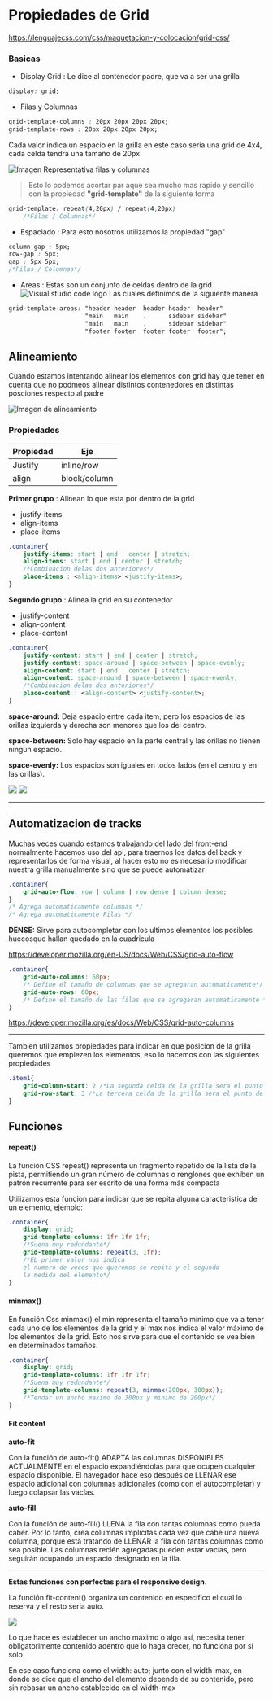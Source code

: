 # Propiedades de Grid

https://lenguajecss.com/css/maquetacion-y-colocacion/grid-css/

### Basicas

* Display Grid : Le dice al contenedor padre, que va a ser una grilla

```css
display: grid;
```

* Filas y Columnas

```css
grid-template-columns : 20px 20px 20px 20px;
grid-template-rows : 20px 20px 20px 20px;
```

Cada valor indica un espacio en la grilla en este caso seria una grid de 4x4, cada celda tendra una tamaño de 20px

![Imagen Representativa filas y columnas](https://static.platzi.com/media/user_upload/www.canva.com_design_DAEPC3ca3BQ_Dldv9zjYSIE0LBb-BzEQng_view_utm_content%3DDAEPC3ca3BQ%26utm_campaign%3Ddesignshare%26utm_medium%3Dlink%26utm_source%3Dsharebutton-8762400f-64f9-4b0f-af71-66a794857a4f.jpg)

> Esto lo podemos acortar par aque sea mucho mas rapido y sencillo con la propiedad **"grid-template"** de la siguiente forma

```css
grid-template: repeat(4,20px) / repeat(4,20px)
    /*Filas / Columnas*/
```

* Espaciado : Para esto nosotros utilizamos la propiedad "gap"

```css
column-gap : 5px;
row-gap : 5px;
gap : 5px 5px;
/*Filas / Columnas*/
```

* Areas : Estas son un conjunto de celdas dentro de la grid 
![Visual studio code logo](https://static.platzi.com/media/user_upload/www.canva.com_design_DAEPC3ca3BQ_Dldv9zjYSIE0LBb-BzEQng_view_utm_content%3DDAEPC3ca3BQ%26utm_campaign%3Ddesignshare%26utm_medium%3Dlink%26utm_source%3Dsharebutton%20%281%29-80d0810a-99e2-49d9-91c3-40034583f693.jpg)
Las cuales definimos de la siguiente manera

```css
grid-template-areas: "header header  header header  header"
                     "main   main    .      sidebar sidebar" 
                     "main   main    .      sidebar sidebar" 
                     "footer footer  footer footer  footer";
```

## Alineamiento

Cuando estamos intentando alinear los elementos con grid hay que tener en cuenta que no podmeos alinear distintos contenedores en distintas posciones respecto al padre 

![Imagen de alineamiento](https://static.platzi.com/media/user_upload/%C3%B1o-e69efa2d-7bcb-4339-a33d-8efb81c3c710.jpg)

### Propiedades

| Propiedad|Eje         | 
| ---------|------------|
| Justify  |inline/row  |
| align    |block/column|

**Primer grupo**
: Alinean lo que esta por dentro de la grid
* justify-items 
* align-items
* place-items

```css
.container{
    justify-items: start | end | center | stretch;
    align-items: start | end | center | stretch;
    /*Combinacion delas dos anteriores*/
    place-items : <align-items> <justify-items>;
}
```

**Segundo grupo**
: Alinea la grid en su contenedor
* justify-content
* align-content
* place-content

```css
.container{
    justify-content: start | end | center | stretch;
    justify-content: space-around | space-between | space-evenly;
    align-content: start | end | center | stretch;
    align-content: space-around | space-between | space-evenly;
    /*Combinacion delas dos anteriores*/
    place-content : <align-content> <justify-content>;
}
```

**space-around:** Deja espacio entre cada item, pero los espacios de las orillas izquierda y derecha son menores que los del centro.

**space-between:** Solo hay espacio en la parte central y las orillas no tienen ningún espacio.

**space-evenly:** Los espacios son iguales en todos lados (en el centro y en las orillas).


![](https://static.platzi.com/media/user_upload/Screenshot%202021-03-01%20at%2008.19.07-0229b35a-adf1-41bc-a0b0-874f98a67944.jpg)
![](https://static.platzi.com/media/user_upload/Screenshot%202021-03-01%20at%2008.18.41-b9c8bd01-9e40-4438-b02e-0ef4d226f30c.jpg)


---
## Automatizacion de tracks

Muchas veces cuando estamos trabajando del lado del front-end normalmente hacemos uso del api, para traernos los datos del back y representarlos de forma visual, al hacer esto no es necesario modificar nuestra grilla manualmente sino que se puede automatizar

```css
.container{
    grid-auto-flow: row | column | row dense | column dense;
}
/* Agrega automaticamente columnas */
/* Agrega automaticamente Filas */
```

**DENSE:** Sirve para autocompletar con los ultimos elementos los posibles huecosque hallan quedado en la cuadricula

https://developer.mozilla.org/en-US/docs/Web/CSS/grid-auto-flow

```css
.container{
    grid-auto-columns: 60px;
    /* Define el tamaño de columnas que se agregaran automaticamente*/
    grid-auto-rows: 60px;
    /* Define el tamaño de las filas que se agregaran automaticamente */
}
```
https://developer.mozilla.org/es/docs/Web/CSS/grid-auto-columns

---

Tambien utilizamos propiedades para indicar en que posicion de la grilla queremos que empiezen los elementos, eso lo hacemos con las siguientes propiedades

```css
.item1{
    grid-column-start: 2 /*La segunda celda de la grilla sera el punto de partida para posicionar los elementos*/;
    grid-row-start: 3 /*La tercera celda de la grilla sera el punto de partida para posicionar los elementos*/;
}
```

## Funciones 

#### repeat()
La función CSS repeat() representa un fragmento repetido de la lista de la pista, permitiendo un gran número de columnas o renglones que exhiben un patrón recurrente para ser escrito de una forma más compacta

 Utilizamos esta funcion para indicar que se repita alguna caracteristica de un elemento, ejemplo:

```css
.container{
    display: grid;
    grid-template-columns: 1fr 1fr 1fr;
    /*Suena muy redundante*/
    grid-template-columns: repeat(3, 1fr);
    /*EL primer valor nos indica
    el numero de veces que queremos se repita y el segundo
    la medida del elemento*/
}
```
#### minmax()
En función Css minmax() el min representa el tamaño mínimo que va a tener cada uno de los elementos de la grid y el max nos indica el valor máximo de los elementos de la grid. Esto nos sirve para que el contenido se vea bien en determinados tamaños.

```css
.container{
    display: grid;
    grid-template-columns: 1fr 1fr 1fr;
    /*Suena muy redundante*/
    grid-template-columns: repeat(3, minmax(200px, 300px));
    /*Tendar un ancho maximo de 300px y minimo de 200px*/
}
```

#### Fit content

__auto-fit__

Con la función de auto-fit() ADAPTA las columnas DISPONIBLES ACTUALMENTE en el espacio expandiéndolas para que ocupen cualquier espacio disponible. El navegador hace eso después de LLENAR ese espacio adicional con columnas adicionales (como con el autocompletar) y luego colapsar las vacías.

__auto-fill__

Con la función de auto-fill() LLENA la fila con tantas columnas como pueda caber. Por lo tanto, crea columnas implícitas cada vez que cabe una nueva columna, porque está tratando de LLENAR la fila con tantas columnas como sea posible. Las columnas recién agregadas pueden estar vacías, pero seguirán ocupando un espacio designado en la fila.

---
**Estas funciones con perfectas para el responsive design.**

La función fit-content() organiza un contenido en especifico el cual lo reserva y el resto seria auto.

![](https://static.platzi.com/media/user_upload/Captura-15b8646d-3199-454f-9035-64ea947e79de.jpg)

Lo que hace es establecer un ancho máximo o algo así, necesita tener obligatorimente contenido adentro que lo haga crecer, no funciona por sí solo

En ese caso funciona como el width: auto; junto con el width-max, en donde se dice que el ancho del elemento depende de su contenido, pero sin rebasar un ancho establecido en el width-max